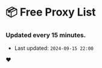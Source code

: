 # :package: Free Proxy List
### Updated every 15 minutes.

- Last updated: `2024-09-15 22:00`

:heart:
